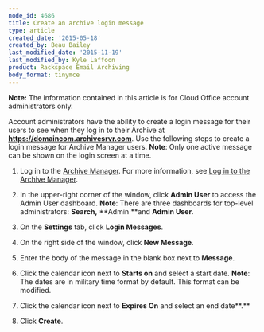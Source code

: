 ```yaml
---
node_id: 4686
title: Create an archive login message
type: article
created_date: '2015-05-18'
created_by: Beau Bailey
last_modified_date: '2015-11-19'
last_modified_by: Kyle Laffoon
product: Rackspace Email Archiving
body_format: tinymce
---
```


**Note:** The information contained in this article is for Cloud Office
account administrators only.

Account administrators have the ability to create a login message for
their users to see when they log in to their Archive
at **https://domaincom.archivesrvr.com**. Use the following steps to
create a login message for Archive Manager users.
**Note**: Only one active message can be shown on the login screen at a
time.

1.  Log in to the [Archive
    Manager](https://cp.rackspace.com/Login.aspx?ReturnUrl=%2f).
    For more information, see [Log in to the Archive
    Manager](/how-to/log-in-to-the-archive-manager).

2.  In the upper-right corner of the window, click **Admin User** to
    access the Admin User dashboard.
    **Note**: There are three dashboards for top-level administrators:
    **Search,** **Admin **and **Admin User.**

3.  On the **Settings** tab, click **Login Messages**.

4.  On the right side of the window, click **New Message**.

5.  Enter the body of the message in the blank box next
    to **Message**.

6.  Click the calendar icon next to **Starts on** and select a start
    date.
    **Note**: The dates are in military time format by default. This
    format can be modified.

7.  Click the calendar icon next to **Expires On** and select an end
    date**.**

8.  Click **Create**.




